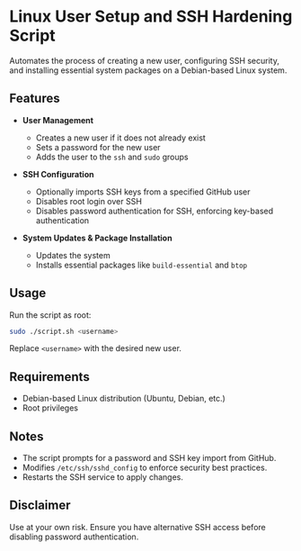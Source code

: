 # Linux User Setup and SSH Hardening Script

Automates the process of creating a new user, configuring SSH security, and installing essential system packages on a Debian-based Linux system. 

## Features

- **User Management**
  - Creates a new user if it does not already exist
  - Sets a password for the new user
  - Adds the user to the `ssh` and `sudo` groups

- **SSH Configuration**
  - Optionally imports SSH keys from a specified GitHub user
  - Disables root login over SSH
  - Disables password authentication for SSH, enforcing key-based authentication

- **System Updates & Package Installation**
  - Updates the system
  - Installs essential packages like `build-essential` and `btop`

## Usage

Run the script as root:

```bash
sudo ./script.sh <username>
```

Replace `<username>` with the desired new user.

## Requirements

- Debian-based Linux distribution (Ubuntu, Debian, etc.)
- Root privileges

## Notes

- The script prompts for a password and SSH key import from GitHub.
- Modifies `/etc/ssh/sshd_config` to enforce security best practices.
- Restarts the SSH service to apply changes.

## Disclaimer

Use at your own risk. Ensure you have alternative SSH access before disabling password authentication.
